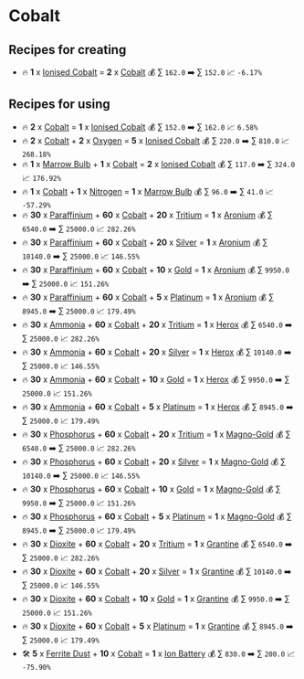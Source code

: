 # Cobalt

## Recipes for creating

* 🔥 **1** x [Ionised Cobalt](<Ionised Cobalt.md>) = **2** x [Cobalt](<Cobalt.md>) 💰 ∑ `162.0` ➡️ ∑ `152.0` 📈 `-6.17%`


## Recipes for using

* 🔥 **2** x [Cobalt](<Cobalt.md>) = **1** x [Ionised Cobalt](<Ionised Cobalt.md>) 💰 ∑ `152.0` ➡️ ∑ `162.0` 📈 `6.58%`
* 🔥 **2** x [Cobalt](<Cobalt.md>) + **2** x [Oxygen](<Oxygen.md>) = **5** x [Ionised Cobalt](<Ionised Cobalt.md>) 💰 ∑ `220.0` ➡️ ∑ `810.0` 📈 `268.18%`
* 🔥 **1** x [Marrow Bulb](<Marrow Bulb.md>) + **1** x [Cobalt](<Cobalt.md>) = **2** x [Ionised Cobalt](<Ionised Cobalt.md>) 💰 ∑ `117.0` ➡️ ∑ `324.0` 📈 `176.92%`
* 🔥 **1** x [Cobalt](<Cobalt.md>) + **1** x [Nitrogen](<Nitrogen.md>) = **1** x [Marrow Bulb](<Marrow Bulb.md>) 💰 ∑ `96.0` ➡️ ∑ `41.0` 📈 `-57.29%`
* 🔥 **30** x [Paraffinium](<Paraffinium.md>) + **60** x [Cobalt](<Cobalt.md>) + **20** x [Tritium](<Tritium.md>) = **1** x [Aronium](<Aronium.md>) 💰 ∑ `6540.0` ➡️ ∑ `25000.0` 📈 `282.26%`
* 🔥 **30** x [Paraffinium](<Paraffinium.md>) + **60** x [Cobalt](<Cobalt.md>) + **20** x [Silver](<Silver.md>) = **1** x [Aronium](<Aronium.md>) 💰 ∑ `10140.0` ➡️ ∑ `25000.0` 📈 `146.55%`
* 🔥 **30** x [Paraffinium](<Paraffinium.md>) + **60** x [Cobalt](<Cobalt.md>) + **10** x [Gold](<Gold.md>) = **1** x [Aronium](<Aronium.md>) 💰 ∑ `9950.0` ➡️ ∑ `25000.0` 📈 `151.26%`
* 🔥 **30** x [Paraffinium](<Paraffinium.md>) + **60** x [Cobalt](<Cobalt.md>) + **5** x [Platinum](<Platinum.md>) = **1** x [Aronium](<Aronium.md>) 💰 ∑ `8945.0` ➡️ ∑ `25000.0` 📈 `179.49%`
* 🔥 **30** x [Ammonia](<Ammonia.md>) + **60** x [Cobalt](<Cobalt.md>) + **20** x [Tritium](<Tritium.md>) = **1** x [Herox](<Herox.md>) 💰 ∑ `6540.0` ➡️ ∑ `25000.0` 📈 `282.26%`
* 🔥 **30** x [Ammonia](<Ammonia.md>) + **60** x [Cobalt](<Cobalt.md>) + **20** x [Silver](<Silver.md>) = **1** x [Herox](<Herox.md>) 💰 ∑ `10140.0` ➡️ ∑ `25000.0` 📈 `146.55%`
* 🔥 **30** x [Ammonia](<Ammonia.md>) + **60** x [Cobalt](<Cobalt.md>) + **10** x [Gold](<Gold.md>) = **1** x [Herox](<Herox.md>) 💰 ∑ `9950.0` ➡️ ∑ `25000.0` 📈 `151.26%`
* 🔥 **30** x [Ammonia](<Ammonia.md>) + **60** x [Cobalt](<Cobalt.md>) + **5** x [Platinum](<Platinum.md>) = **1** x [Herox](<Herox.md>) 💰 ∑ `8945.0` ➡️ ∑ `25000.0` 📈 `179.49%`
* 🔥 **30** x [Phosphorus](<Phosphorus.md>) + **60** x [Cobalt](<Cobalt.md>) + **20** x [Tritium](<Tritium.md>) = **1** x [Magno-Gold](<Magno-Gold.md>) 💰 ∑ `6540.0` ➡️ ∑ `25000.0` 📈 `282.26%`
* 🔥 **30** x [Phosphorus](<Phosphorus.md>) + **60** x [Cobalt](<Cobalt.md>) + **20** x [Silver](<Silver.md>) = **1** x [Magno-Gold](<Magno-Gold.md>) 💰 ∑ `10140.0` ➡️ ∑ `25000.0` 📈 `146.55%`
* 🔥 **30** x [Phosphorus](<Phosphorus.md>) + **60** x [Cobalt](<Cobalt.md>) + **10** x [Gold](<Gold.md>) = **1** x [Magno-Gold](<Magno-Gold.md>) 💰 ∑ `9950.0` ➡️ ∑ `25000.0` 📈 `151.26%`
* 🔥 **30** x [Phosphorus](<Phosphorus.md>) + **60** x [Cobalt](<Cobalt.md>) + **5** x [Platinum](<Platinum.md>) = **1** x [Magno-Gold](<Magno-Gold.md>) 💰 ∑ `8945.0` ➡️ ∑ `25000.0` 📈 `179.49%`
* 🔥 **30** x [Dioxite](<Dioxite.md>) + **60** x [Cobalt](<Cobalt.md>) + **20** x [Tritium](<Tritium.md>) = **1** x [Grantine](<Grantine.md>) 💰 ∑ `6540.0` ➡️ ∑ `25000.0` 📈 `282.26%`
* 🔥 **30** x [Dioxite](<Dioxite.md>) + **60** x [Cobalt](<Cobalt.md>) + **20** x [Silver](<Silver.md>) = **1** x [Grantine](<Grantine.md>) 💰 ∑ `10140.0` ➡️ ∑ `25000.0` 📈 `146.55%`
* 🔥 **30** x [Dioxite](<Dioxite.md>) + **60** x [Cobalt](<Cobalt.md>) + **10** x [Gold](<Gold.md>) = **1** x [Grantine](<Grantine.md>) 💰 ∑ `9950.0` ➡️ ∑ `25000.0` 📈 `151.26%`
* 🔥 **30** x [Dioxite](<Dioxite.md>) + **60** x [Cobalt](<Cobalt.md>) + **5** x [Platinum](<Platinum.md>) = **1** x [Grantine](<Grantine.md>) 💰 ∑ `8945.0` ➡️ ∑ `25000.0` 📈 `179.49%`
* 🛠️ **5** x [Ferrite Dust](<Ferrite Dust.md>) + **10** x [Cobalt](<Cobalt.md>) = **1** x [Ion Battery](<Ion Battery.md>) 💰 ∑ `830.0` ➡️ ∑ `200.0` 📈 `-75.90%`
